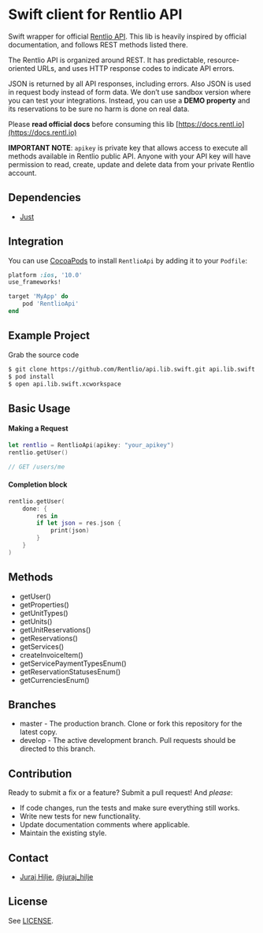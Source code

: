 Swift client for Rentlio API
==============

Swift wrapper for official [Rentlio API](https://docs.rentl.io). This lib is heavily inspired by official documentation, and follows REST methods listed there.

The Rentlio API is organized around REST. It has predictable, resource-oriented URLs, and uses HTTP response codes to indicate API errors. 

JSON is returned by all API responses, including errors. Also JSON is used in request body instead of form data. We don’t use sandbox version where you can test your integrations. Instead, you can use a **DEMO property** and its reservations to be sure no harm is done on real data. 

Please **read official docs** before consuming this lib [https://docs.rentl.io](https://docs.rentl.io)

**IMPORTANT NOTE**: `apikey` is private key that allows access to execute all methods available in Rentlio public API. Anyone with your API key will have permission to read, create, update and delete data from your private Rentlio account.

## Dependencies

- [Just](https://github.com/JustHTTP/Just)

## Integration

You can use [CocoaPods](http://cocoapods.org) to install `RentlioApi` by adding it to your `Podfile`:
```ruby
platform :ios, '10.0'
use_frameworks!

target 'MyApp' do
    pod 'RentlioApi'
end
```

## Example Project

Grab the source code
```bash
$ git clone https://github.com/Rentlio/api.lib.swift.git api.lib.swift && cd $_
$ pod install
$ open api.lib.swift.xcworkspace
```

## Basic Usage

#### Making a Request
```swift
let rentlio = RentlioApi(apikey: "your_apikey")
rentlio.getUser()

// GET /users/me
```

#### Completion block
```swift
rentlio.getUser(
    done: {
        res in
        if let json = res.json {
            print(json)
        }
    }
)
```

## Methods
- getUser()
- getProperties()
- getUnitTypes()
- getUnits()
- getUnitReservations()
- getReservations()
- getServices()
- createInvoiceItem()
- getServicePaymentTypesEnum()
- getReservationStatusesEnum()
- getCurrenciesEnum()

## Branches

- master - The production branch. Clone or fork this repository for the latest copy.
- develop - The active development branch. Pull requests should be directed to this branch.

## Contribution

Ready to submit a fix or a feature? Submit a pull request! And _please_:

- If code changes, run the tests and make sure everything still works.
- Write new tests for new functionality.
- Update documentation comments where applicable.
- Maintain the existing style.

## Contact

- [Juraj Hilje](https://github.com/jurajhilje), [@juraj_hilje](https://twitter.com/juraj_hilje)

## License
See [LICENSE](https://github.com/Rentlio/api.lib.swift/blob/master/LICENSE).